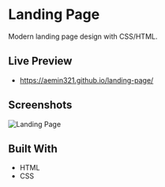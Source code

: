 <h1>Landing Page</h1>

<p>Modern landing page design with CSS/HTML.</p>

## Live Preview

- https://aemin321.github.io/landing-page/

## Screenshots

![Landing Page](https://user-images.githubusercontent.com/121065444/209484801-368252d0-ae4c-44cc-8ab5-df0ecd984aae.png)

## Built With

- HTML
- CSS
